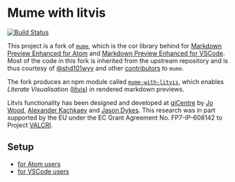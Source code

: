 # Mume with litvis

[![Build Status](https://travis-ci.org/gicentre/mume-with-litvis.svg?branch=master)](https://travis-ci.org/gicentre/mume-with-litvis)

This project is a fork of [`mume`](https://github.com/shd101wyy/mume), which is the cor library behind for [Markdown Preview Enhanced for Atom](https://atom.io/packages/markdown-preview-enhanced) and [Markdown Preview Enhanced for VSCode](https://marketplace.visualstudio.com/items?itemName=shd101wyy.markdown-preview-enhanced#review-details).
Most of the code in this fork is inherited from the upstream repository and is thus courtesy of [@shd101wyy](https://github.com/shd101wyy) and other [contributors](https://github.com/shd101wyy/mume/graphs/contributors) to `mume`.

The fork produces an npm module called [`mume-with-litvis`](https://www.npmjs.com/package/mume-with-litvis), which enables _Literate Visualisation_ ([litvis](http://litvis.org/)) in rendered markdown previews.

Litvis functionality has been designed and developed at [giCentre](https://www.gicentre.net/) by [Jo Wood](https://github.com/jwoLondon), [Alexander Kachkaev](https://github.com/kachkaev) and [Jason Dykes](https://github.com/jsndyks).
This research was in part supported by the EU under the EC Grant Agreement No. FP7-IP-608142 to Project [VALCRI](http://valcri.org/).

## Setup

- [for Atom users](https://github.com/gicentre/markdown-preview-enhanced-with-litvis)
- [for VSCode users](https://github.com/gicentre/vscode-markdown-preview-enhanced-with-litvis)
